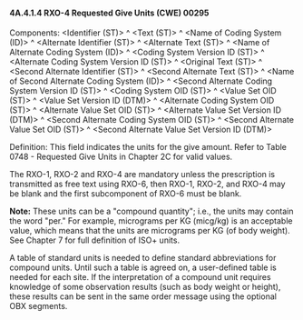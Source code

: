 #### 4A.4.1.4 RXO-4 Requested Give Units (CWE) 00295

Components: &lt;Identifier (ST)> ^ &lt;Text (ST)> ^ &lt;Name of Coding System (ID)> ^ &lt;Alternate Identifier (ST)> ^ &lt;Alternate Text (ST)> ^ &lt;Name of Alternate Coding System (ID)> ^ &lt;Coding System Version ID (ST)> ^ &lt;Alternate Coding System Version ID (ST)> ^ &lt;Original Text (ST)> ^ &lt;Second Alternate Identifier (ST)> ^ &lt;Second Alternate Text (ST)> ^ &lt;Name of Second Alternate Coding System (ID)> ^ &lt;Second Alternate Coding System Version ID (ST)> ^ &lt;Coding System OID (ST)> ^ &lt;Value Set OID (ST)> ^ &lt;Value Set Version ID (DTM)> ^ &lt;Alternate Coding System OID (ST)> ^ &lt;Alternate Value Set OID (ST)> ^ &lt;Alternate Value Set Version ID (DTM)> ^ &lt;Second Alternate Coding System OID (ST)> ^ &lt;Second Alternate Value Set OID (ST)> ^ &lt;Second Alternate Value Set Version ID (DTM)>

Definition: This field indicates the units for the give amount. Refer to Table 0748 - Requested Give Units in Chapter 2C for valid values.

The RXO-1, RXO-2 and RXO-4 are mandatory unless the prescription is transmitted as free text using RXO-6, then RXO-1, RXO-2, and RXO-4 may be blank and the first subcomponent of RXO-6 must be blank.

**Note:** These units can be a "compound quantity"; i.e., the units may contain the word "per." For example, micrograms per KG (micg/kg) is an acceptable value, which means that the units are micrograms per KG (of body weight). See Chapter 7 for full definition of ISO+ units.

A table of standard units is needed to define standard abbreviations for compound units. Until such a table is agreed on, a user-defined table is needed for each site. If the interpretation of a compound unit requires knowledge of some observation results (such as body weight or height), these results can be sent in the same order message using the optional OBX segments.
